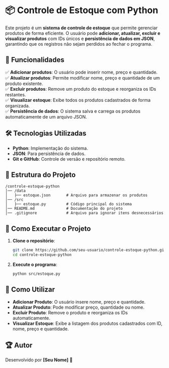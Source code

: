# 📦 Controle de Estoque com Python

Este projeto é um **sistema de controle de estoque** que permite gerenciar produtos de forma eficiente. O usuário pode **adicionar, atualizar, excluir e visualizar produtos** com IDs únicos e **persistência de dados em JSON**, garantindo que os registros não sejam perdidos ao fechar o programa.

## 🚀 Funcionalidades
✅ **Adicionar produtos**: O usuário pode inserir nome, preço e quantidade.  
✅ **Atualizar produtos**: Permite modificar nome, preço e quantidade de um produto existente.  
✅ **Excluir produtos**: Remove um produto do estoque e reorganiza os IDs restantes.  
✅ **Visualizar estoque**: Exibe todos os produtos cadastrados de forma organizada.  
✅ **Persistência de dados**: O sistema salva e carrega os produtos automaticamente de um arquivo JSON.

## 🛠️ Tecnologias Utilizadas
- **Python**: Implementação do sistema.
- **JSON**: Para persistência de dados.
- **Git e GitHub**: Controle de versão e repositório remoto.

## 📂 Estrutura do Projeto
```
/controle-estoque-python
│── /data
│   ├── estoque.json       # Arquivo para armazenar os produtos
│── /src
│   ├── estoque.py         # Código principal do sistema
│── README.md              # Documentação do projeto
│── .gitignore             # Arquivo para ignorar itens desnecessários
```

## 🚀 Como Executar o Projeto
1. **Clone o repositório**:
   ```bash
   git clone https://github.com/seu-usuario/controle-estoque-python.git
   cd controle-estoque-python
   ```
2. **Execute o programa**:
   ```bash
   python src/estoque.py
   ```

## 🔎 Como Utilizar
- **Adicionar Produto**: O usuário insere nome, preço e quantidade.
- **Atualizar Produto**: Pode modificar preço, quantidade ou nome.
- **Excluir Produto**: Remove o produto e reorganiza os IDs automaticamente.
- **Visualizar Estoque**: Exibe a listagem dos produtos cadastrados com ID, nome, preço e quantidade.

## 🏆 Autor
Desenvolvido por **[Seu Nome]** 🚀

